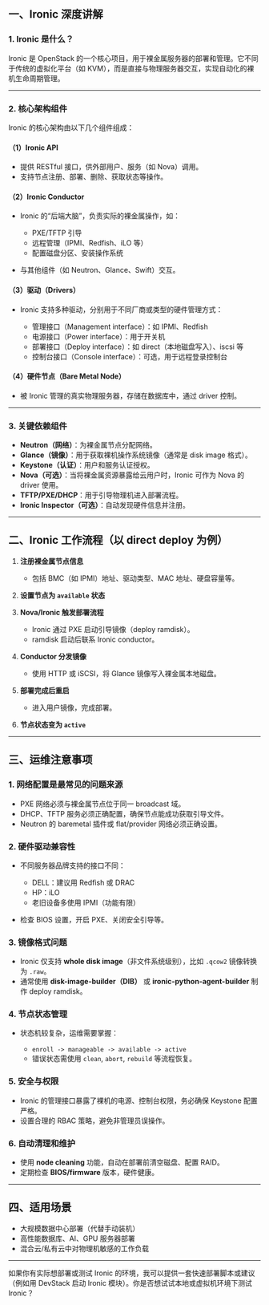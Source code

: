 ## 一、Ironic 深度讲解

### 1. Ironic 是什么？

Ironic 是 OpenStack 的一个核心项目，用于裸金属服务器的部署和管理。它不同于传统的虚拟化平台（如 KVM），而是直接与物理服务器交互，实现自动化的裸机生命周期管理。

---

### 2. 核心架构组件

Ironic 的核心架构由以下几个组件组成：

#### （1）Ironic API

* 提供 RESTful 接口，供外部用户、服务（如 Nova）调用。
* 支持节点注册、部署、删除、获取状态等操作。

#### （2）Ironic Conductor

* Ironic 的“后端大脑”，负责实际的裸金属操作，如：

  * PXE/TFTP 引导
  * 远程管理（IPMI、Redfish、iLO 等）
  * 配置磁盘分区、安装操作系统
* 与其他组件（如 Neutron、Glance、Swift）交互。

#### （3）驱动（Drivers）

* Ironic 支持多种驱动，分别用于不同厂商或类型的硬件管理方式：

  * 管理接口（Management interface）：如 IPMI、Redfish
  * 电源接口（Power interface）：用于开关机
  * 部署接口（Deploy interface）：如 direct（本地磁盘写入）、iscsi 等
  * 控制台接口（Console interface）：可选，用于远程登录控制台

#### （4）硬件节点（Bare Metal Node）

* 被 Ironic 管理的真实物理服务器，存储在数据库中，通过 driver 控制。

---

### 3. 关键依赖组件

* **Neutron（网络）**：为裸金属节点分配网络。
* **Glance（镜像）**：用于获取裸机操作系统镜像（通常是 disk image 格式）。
* **Keystone（认证）**：用户和服务认证授权。
* **Nova（可选）**：当将裸金属资源暴露给云用户时，Ironic 可作为 Nova 的 driver 使用。
* **TFTP/PXE/DHCP**：用于引导物理机进入部署流程。
* **Ironic Inspector（可选）**：自动发现硬件信息并注册。

---

## 二、Ironic 工作流程（以 direct deploy 为例）

1. **注册裸金属节点信息**

   * 包括 BMC（如 IPMI）地址、驱动类型、MAC 地址、硬盘容量等。

2. **设置节点为 `available` 状态**

3. **Nova/Ironic 触发部署流程**

   * Ironic 通过 PXE 启动引导镜像（deploy ramdisk）。
   * ramdisk 启动后联系 Ironic conductor。

4. **Conductor 分发镜像**

   * 使用 HTTP 或 iSCSI，将 Glance 镜像写入裸金属本地磁盘。

5. **部署完成后重启**

   * 进入用户镜像，完成部署。

6. **节点状态变为 `active`**

---

## 三、运维注意事项

### 1. 网络配置是最常见的问题来源

* PXE 网络必须与裸金属节点位于同一 broadcast 域。
* DHCP、TFTP 服务必须正确配置，确保节点能成功获取引导文件。
* Neutron 的 baremetal 插件或 flat/provider 网络必须正确设置。

### 2. 硬件驱动兼容性

* 不同服务器品牌支持的接口不同：

  * DELL：建议用 Redfish 或 DRAC
  * HP：iLO
  * 老旧设备多使用 IPMI（功能有限）
* 检查 BIOS 设置，开启 PXE、关闭安全引导等。

### 3. 镜像格式问题

* Ironic 仅支持 **whole disk image**（非文件系统级别），比如 `.qcow2` 镜像转换为 `.raw`。
* 通常使用 **disk-image-builder（DIB）** 或 **ironic-python-agent-builder** 制作 deploy ramdisk。

### 4. 节点状态管理

* 状态机较复杂，运维需要掌握：

  * `enroll -> manageable -> available -> active`
  * 错误状态需使用 `clean`, `abort`, `rebuild` 等流程恢复。

### 5. 安全与权限

* Ironic 的管理接口暴露了裸机的电源、控制台权限，务必确保 Keystone 配置严格。
* 设置合理的 RBAC 策略，避免非管理员误操作。

### 6. 自动清理和维护

* 使用 **node cleaning** 功能，自动在部署前清空磁盘、配置 RAID。
* 定期检查 **BIOS/firmware** 版本，硬件健康。

---

## 四、适用场景

* 大规模数据中心部署（代替手动装机）
* 高性能数据库、AI、GPU 服务器部署
* 混合云/私有云中对物理机敏感的工作负载

---

如果你有实际想部署或测试 Ironic 的环境，我可以提供一套快速部署脚本或建议（例如用 DevStack 启动 Ironic 模块）。你是否想试试本地或虚拟机环境下测试 Ironic？
